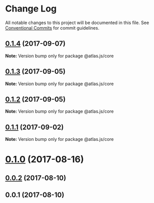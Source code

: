 # Change Log

All notable changes to this project will be documented in this file.
See [Conventional Commits](https://conventionalcommits.org) for commit guidelines.

<a name="0.1.4"></a>
## [0.1.4](https://github.com/strvcom/atlas.js/compare/@atlas.js/core@0.1.3...@atlas.js/core@0.1.4) (2017-09-07)




**Note:** Version bump only for package @atlas.js/core

<a name="0.1.3"></a>
## [0.1.3](https://github.com/strvcom/atlas.js/compare/@atlas.js/core@0.1.2...@atlas.js/core@0.1.3) (2017-09-05)




**Note:** Version bump only for package @atlas.js/core

<a name="0.1.2"></a>
## [0.1.2](https://github.com/strvcom/atlas.js/compare/@atlas.js/core@0.1.1...@atlas.js/core@0.1.2) (2017-09-05)




**Note:** Version bump only for package @atlas.js/core

<a name="0.1.1"></a>
## [0.1.1](https://github.com/strvcom/atlas.js/compare/@atlas.js/core@0.1.0...@atlas.js/core@0.1.1) (2017-09-02)




**Note:** Version bump only for package @atlas.js/core

<a name="0.1.0"></a>
# [0.1.0](https://github.com/strvcom/atlas.js/compare/@atlas.js/core@0.0.2...@atlas.js/core@0.1.0) (2017-08-16)




<a name="0.0.2"></a>
## [0.0.2](https://github.com/strvcom/atlas.js/compare/@atlas.js/core@0.0.1...@atlas.js/core@0.0.2) (2017-08-10)




<a name="0.0.1"></a>
## 0.0.1 (2017-08-10)
